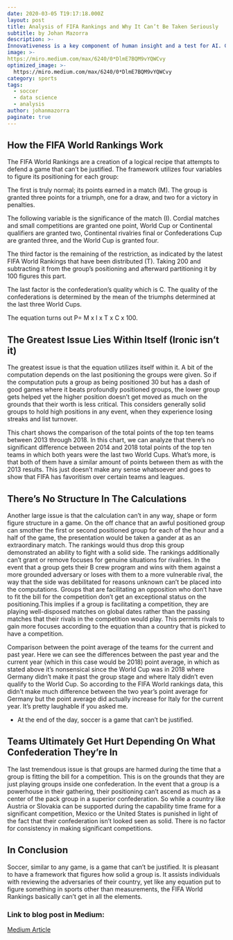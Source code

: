 ```yaml
---
date: 2020-03-05 T19:17:18.000Z
layout: post
title: Analysis of FIFA Rankings and Why It Can’t Be Taken Seriously
subtitle: by Johan Mazorra
description: >-
Innovativeness is a key component of human insight and a test for AI. Computer based intelligence procedures can be utilized to make new thoughts in three different ways: by creating novel mixes of commonplace thoughts; by investigating the capability of reasonable spaces; and by making changes that empower the age of beforehand unimaginable thoughts. Man-made intelligence will have less trouble in demonstrating the age of new thoughts than in computerizing their assessment.
image: >-
https://miro.medium.com/max/6240/0*DlmE7BQM9vYQWCvy
optimized_image: >-
  https://miro.medium.com/max/6240/0*DlmE7BQM9vYQWCvy
category: sports
tags:
  - soccer
  - data science
  - analysis
author: johanmazorra
paginate: true
---
```


<h2> How the FIFA World Rankings Work </h2>
The FIFA World Rankings are a creation of a logical recipe that attempts to defend a game that can’t be justified. The framework utilizes four variables to figure its positioning for each group:

The first is truly normal; its points earned in a match (M). The group is granted three points for a triumph, one for a draw, and two for a victory in penalties.

The following variable is the significance of the match (I). Cordial matches and small competitions are granted one point, World Cup or Continental qualifiers are granted two, Continental rivalries final or Confederations Cup are granted three, and the World Cup is granted four.

The third factor is the remaining of the restriction, as indicated by the latest FIFA World Rankings that have been distributed (T). Taking 200 and subtracting it from the group’s positioning and afterward partitioning it by 100 figures this part.

The last factor is the confederation’s quality which is C. The quality of the confederations is determined by the mean of the triumphs determined at the last three World Cups.

The equation turns out P= M x I x T x C x 100.

<h2> The Greatest Issue Lies Within Itself (Ironic isn’t it) </h2>

The greatest issue is that the equation utilizes itself within it. A bit of the computation depends on the last positioning the groups were given. So if the computation puts a group as being positioned 30 but has a dash of good games where it beats profoundly positioned groups, the lower group gets helped yet the higher position doesn’t get moved as much on the grounds that their worth is less critical. This considers generally solid groups to hold high positions in any event, when they experience losing streaks and list turnover.

This chart shows the comparison of the total points of the top ten teams between 2013 through 2018.
In this chart, we can analyze that there’s no significant difference between 2014 and 2018 total points of the top ten teams in which both years were the last two World Cups. What’s more, is that both of them have a similar amount of points between them as with the 2013 results. This just doesn’t make any sense whatsoever and goes to show that FIFA has favoritism over certain teams and leagues.

<h2> There’s No Structure In The Calculations </h2>

Another large issue is that the calculation can’t in any way, shape or form figure structure in a game. On the off chance that an awful positioned group can smother the first or second positioned group for each of the hour and a half of the game, the presentation would be taken a gander at as an extraordinary match. The rankings would thus drop this group demonstrated an ability to fight with a solid side. The rankings additionally can’t grant or remove focuses for genuine situations for rivalries.
In the event that a group gets their B crew program and wins with them against a more grounded adversary or loses with them to a more vulnerable rival, the way that the side was debilitated for reasons unknown can’t be placed into the computations. Groups that are facilitating an opposition who don’t have to fit the bill for the competition don’t get an exceptional status on the positioning.This implies if a group is facilitating a competition, they are playing well-disposed matches on global dates rather than the passing matches that their rivals in the competition would play.
This permits rivals to gain more focuses according to the equation than a country that is picked to have a competition.


Comparison between the point average of the teams for the current and past year.
Here we can see the differences between the past year and the current year (which in this case would be 2018) point average, in which as stated above it’s nonsensical since the World Cup was in 2018 where Germany didn’t make it past the group stage and where Italy didn’t even qualify to the World Cup. So according to the FIFA World rankings data, this didn’t make much difference between the two year’s point average for Germany but the point average did actually increase for Italy for the current year. It’s pretty laughable if you asked me.

- At the end of the day, soccer is a game that can’t be justified.

<h2> Teams Ultimately Get Hurt Depending On What Confederation They’re In </h2>

The last tremendous issue is that groups are harmed during the time that a group is fitting the bill for a competition. This is on the grounds that they are just playing groups inside one confederation. In the event that a group is a powerhouse in their gathering, their positioning can’t ascend as much as a center of the pack group in a superior confederation.
So while a country like Austria or Slovakia can be supported during the capability time frame for a significant competition, Mexico or the United States is punished in light of the fact that their confederation isn’t looked seen as solid. There is no factor for consistency in making significant competitions.

<h2> In Conclusion </h2>

Soccer, similar to any game, is a game that can’t be justified. It is pleasant to have a framework that figures how solid a group is. It assists individuals with reviewing the adversaries of their country, yet like any equation put to figure something in sports other than measurements, the FIFA World Rankings basically can’t get in all the elements.

<body>
  <h3> Link to blog post in Medium:</h3>
  <p><a href="https://medium.com/@jsmazorra/analysis-of-fifa-rankings-and-why-it-cant-be-taken-seriously-404a22f0e765">Medium Article</a></p>
